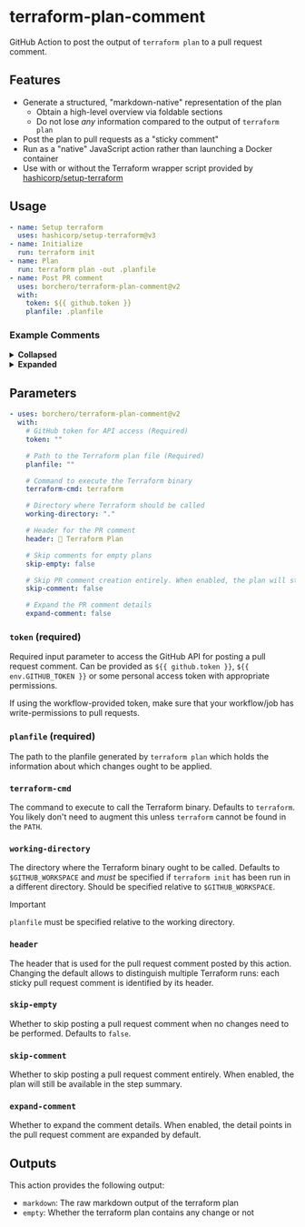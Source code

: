 # terraform-plan-comment

GitHub Action to post the output of `terraform plan` to a pull request comment.

## Features

- Generate a structured, "markdown-native" representation of the plan
  - Obtain a high-level overview via foldable sections
  - Do not lose _any_ information compared to the output of `terraform plan`
- Post the plan to pull requests as a "sticky comment"
- Run as a "native" JavaScript action rather than launching a Docker container
- Use with or without the Terraform wrapper script provided by
  [hashicorp/setup-terraform](https://github.com/hashicorp/setup-terraform)

## Usage

```yaml
- name: Setup terraform
  uses: hashicorp/setup-terraform@v3
- name: Initialize
  run: terraform init
- name: Plan
  run: terraform plan -out .planfile
- name: Post PR comment
  uses: borchero/terraform-plan-comment@v2
  with:
    token: ${{ github.token }}
    planfile: .planfile
```

### Example Comments

<details><summary><b>Collapsed</b></summary>

<img width="916" alt="Screenshot 2024-04-30 at 00 07 36" src="https://github.com/borchero/terraform-plan-comment/assets/22455425/b6d0e64c-1c9c-42b8-8060-c096922baa0a">

</details>

<details><summary><b>Expanded</b></summary>

<img width="699" alt="Screenshot 2024-04-30 at 00 08 22" src="https://github.com/borchero/terraform-plan-comment/assets/22455425/c91c319a-276d-4d2d-98a7-52bd24b64d4c">

</details>

## Parameters

```yaml
- uses: borchero/terraform-plan-comment@v2
  with:
    # GitHub token for API access (Required)
    token: ""

    # Path to the Terraform plan file (Required)
    planfile: ""

    # Command to execute the Terraform binary
    terraform-cmd: terraform

    # Directory where Terraform should be called
    working-directory: "."

    # Header for the PR comment
    header: 📝 Terraform Plan

    # Skip comments for empty plans
    skip-empty: false

    # Skip PR comment creation entirely. When enabled, the plan will still be available in the step summary
    skip-comment: false

    # Expand the PR comment details
    expand-comment: false
```

### `token` (required)

Required input parameter to access the GitHub API for posting a pull request comment. Can be provided as
`${{ github.token }}`, `${{ env.GITHUB_TOKEN }}` or some personal access token with appropriate permissions.

If using the workflow-provided token, make sure that your workflow/job has write-permissions to pull requests.

### `planfile` (required)

The path to the planfile generated by `terraform plan` which holds the information about which changes ought to be
applied.

### `terraform-cmd`

The command to execute to call the Terraform binary. Defaults to `terraform`. You likely don't need to augment this
unless `terraform` cannot be found in the `PATH`.

### `working-directory`

The directory where the Terraform binary ought to be called. Defaults to `$GITHUB_WORKSPACE` and _must_ be specified if
`terraform init` has been run in a different directory. Should be specified relative to `$GITHUB_WORKSPACE`.

<!-- prettier-ignore -->
> [!IMPORTANT]
> `planfile` must be specified relative to the working directory.

### `header`

The header that is used for the pull request comment posted by this action. Changing the default allows to distinguish
multiple Terraform runs: each sticky pull request comment is identified by its header.

### `skip-empty`

Whether to skip posting a pull request comment when no changes need to be performed. Defaults to `false`.

### `skip-comment`

Whether to skip posting a pull request comment entirely. When enabled, the plan will still be available in the step
summary.

### `expand-comment`

Whether to expand the comment details. When enabled, the detail points in the pull request comment are expanded by default.

## Outputs

This action provides the following output:

- `markdown`: The raw markdown output of the terraform plan
- `empty`: Whether the terraform plan contains any change or not
